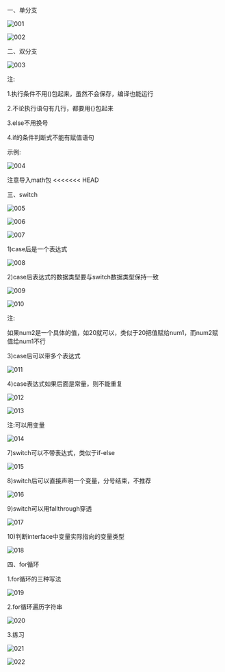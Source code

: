 一、单分支

![001](001.png)

![002](002.png)

二、双分支

![003](003.png)

注:

1.执行条件不用()包起来，虽然不会保存，编译也能运行

2.不论执行语句有几行，都要用{}包起来

3.else不用换号

4.if的条件判断式不能有赋值语句

示例:

![004](004.png)

注意导入math包
<<<<<<< HEAD

三、switch

![005](005.png)

![006](006.png)

![007](007.png)

1)case后是一个表达式

![008](008.png)

2)case后表达式的数据类型要与switch数据类型保持一致

![009](009.png)

![010](010.png)

注:

如果num2是一个具体的值，如20就可以，类似于20把值赋给num1，而num2赋值给num1不行

3)case后可以带多个表达式

![011](011.png)

4)case表达式如果后面是常量，则不能重复

![012](012.png)

![013](013.png)

注:可以用变量

![014](014.png)

7)switch可以不带表达式，类似于if-else

![015](015.png)

8)switch后可以直接声明一个变量，分号结束，不推荐

![016](016.png)

9)switch可以用fallthrough穿透

![017](017.png)

10)判断interface中变量实际指向的变量类型

![018](018.png)

四、for循环

1.for循环的三种写法

![019](019.png)

2.for循环遍历字符串

![020](020.png)

3.练习

![021](021.png)

![022](022.png)

